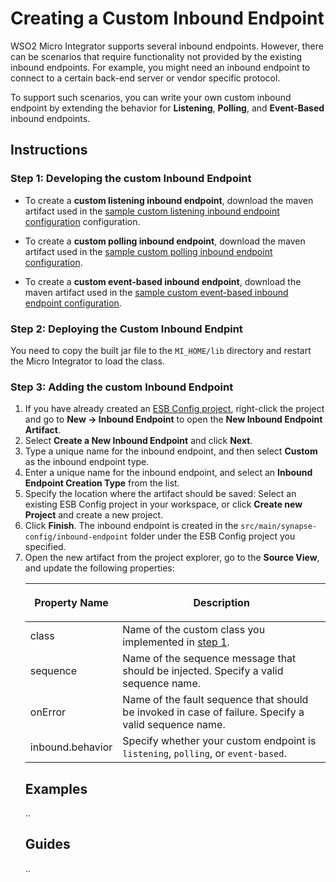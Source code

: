 # Creating a Custom Inbound Endpoint

WSO2 Micro Integrator supports several inbound endpoints. However, there can be scenarios that require functionality not provided by the existing inbound endpoints. For example, you might need an inbound endpoint to connect to a certain back-end server or vendor specific protocol.

To support such scenarios, you can write your own custom inbound endpoint by extending the behavior for **Listening**, **Polling**, and **Event-Based** inbound endpoints.

## Instructions

### Step 1: Developing the custom Inbound Endpoint

- To create a **custom listening inbound endpoint**, download the maven artifact used in the [sample custom listening inbound endpoint configuration](https://github.com/wso2-docs/ESB/tree/master/ESB-Artifacts/inbound/custom_inbound_listening) configuration.

- To create a **custom polling inbound endpoint**, download the maven artifact used in the [sample custom polling inbound endpoint configuration](https://github.com/wso2-docs/ESB/tree/master/ESB-Artifacts/inbound/custom_inbound).

- To create a **custom event-based inbound endpoint**, download the maven artifact used in the [sample custom event-based inbound endpoint configuration](https://github.com/wso2-docs/ESB/tree/master/ESB-Artifacts/inbound/custom_inbound_waiting).

### Step 2: Deploying the Custom Inbound Endpint

You need to copy the built jar file to the `MI_HOME/lib` directory and restart the Micro Integrator to load the class.

### Step 3: Adding the custom Inbound Endpoint

1. If you have already created an [ESB Config project](../../creating-projects/#esb-config-project), right-click the project and go to **New → Inbound Endpoint** to open the **New Inbound Endpoint Artifact**.
2. Select **Create a New Inbound Endpoint** and click **Next**.
3. Type a unique name for the inbound endpoint, and then select **Custom** as the inbound endpoint type.
3. Enter a unique name for the inbound endpoint, and select an **Inbound Endpoint Creation Type** from the list.       
5. Specify the location where the artifact should be saved: Select an existing ESB Config project in your workspace, or click **Create new Project** and create a new project.
5.  Click **Finish**. The inbound endpoint is created in the `src/main/synapse-config/inbound-endpoint` folder under the ESB Config project you specified.
6.  Open the new artifact from the project explorer, go to the **Source View**, and update the following properties:
	<table>
   <thead>
      <tr>
         <th>
            <p>Property Name</p>
         </th>
         <th>
            <p>Description</p>
         </th>
      </tr>
   </thead>
   <tbody>
      <tr>
         <td>
          class
         </td>
         <td>
          Name of the custom class you implemented in <a href="#step-1-developing-a-custom-inbound-endpoint">step 1</a>.
         </td>
      </tr>
      <tr>
         <td>
          sequence
         </td>
         <td>Name of the sequence message that should be injected. Specify a valid sequence name.</td>
      </tr>
      <tr>
         <td>
            onError
         </td>
         <td>Name of the fault sequence that should be invoked in case of failure. Specify a valid sequence name.</td>
      </tr>
      <tr>
         <td>
          inbound.behavior
         </td>
         <td>
          Specify whether your custom endpoint is <code>listening</code>, <code>polling</code>, or <code>event-based</code>.
         </td>
      </tr>
   </tbody>
</table>

## Examples
..

## Guides
..

